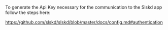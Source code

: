 To generate the Api Key necessary for the communication to the Slskd app follow the steps here:

https://github.com/slskd/slskd/blob/master/docs/config.md#authentication
